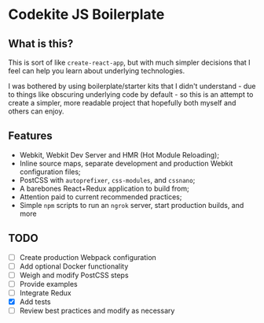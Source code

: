 # Codekite JS Boilerplate
## What is this?
This is sort of like `create-react-app`, but with much simpler
decisions that I feel can help you learn about underlying technologies.

I was bothered by using boilerplate/starter kits that I didn't
understand - due to things like obscuring underlying code by default -
so this is an attempt to create a simpler, more readable project that
hopefully both myself and others can enjoy.

## Features

- Webkit, Webkit Dev Server and HMR (Hot Module Reloading);
- Inline source maps, separate development and production Webkit
configuration files;
- PostCSS with `autoprefixer`, `css-modules`, and `cssnano`;
- A barebones React+Redux application to build from;
- Attention paid to current recommended practices;
- Simple `npm` scripts to run an `ngrok` server, start production
    builds, and more

## TODO
- [ ] Create production Webpack configuration
- [ ] Add optional Docker functionality
- [ ] Weigh and modify PostCSS steps
- [ ] Provide examples
- [ ] Integrate Redux
- [x] Add tests
- [ ] Review best practices and modify as necessary
